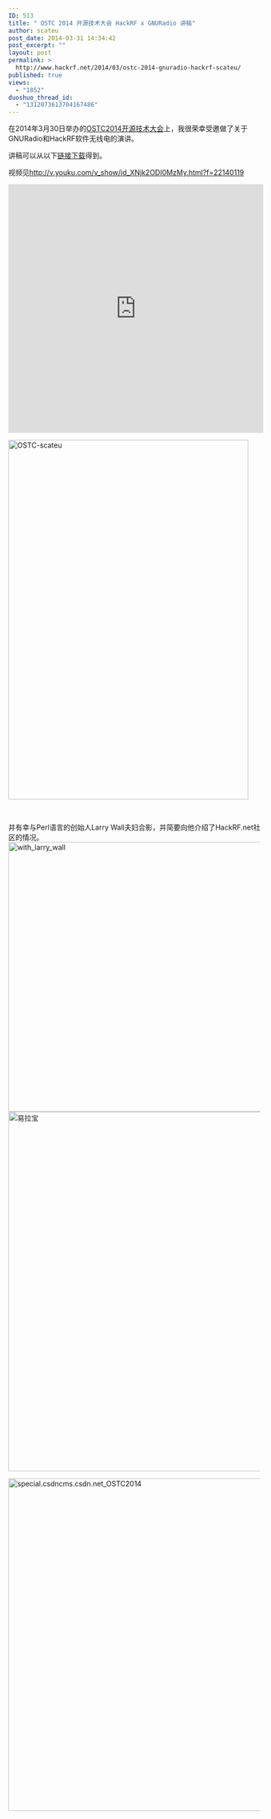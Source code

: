 ```yaml
---
ID: 513
title: " OSTC 2014 开源技术大会 HackRF x GNURadio 讲稿"
author: scateu
post_date: 2014-03-31 14:34:42
post_excerpt: ""
layout: post
permalink: >
  http://www.hackrf.net/2014/03/ostc-2014-gnuradio-hackrf-scateu/
published: true
views:
  - "1852"
duoshuo_thread_id:
  - "1312073613704167486"
---
```

在2014年3月30日举办的<a href="http://special.csdncms.csdn.net/OSTC2014/">OSTC2014开源技术大会</a>上，我很荣幸受邀做了关于GNURadio和HackRF软件无线电的演讲。

讲稿可以从以下<a href="http://pan.baidu.com/s/1pJsbFgn">链接下载</a>得到。

视频见<a href="http://v.youku.com/v_show/id_XNjk2ODI0MzMy.html?f=22140119">http://v.youku.com/v_show/id_XNjk2ODI0MzMy.html?f=22140119</a>

<iframe width="510" height="498" src="http://player.youku.com/embed/XNjk2ODI0MzMy" frameborder="0" allowfullscreen="allowfullscreen"></iframe>

<script class="speakerdeck-embed" src="//speakerdeck.com/assets/embed.js" async="" data-id="6beb73e09acc0131dca20e917132b1d3" data-ratio="1.33333333333333"></script>

<a href="http://www.hackrf.net/wp-content/uploads/2014/03/scateu.jpg"><img class="alignnone size-full wp-image-514" src="http://www.hackrf.net/wp-content/uploads/2014/03/scateu.jpg" alt="OSTC-scateu" width="480" height="720" /></a>

&nbsp;

并有幸与Perl语言的创始人Larry Wall夫妇合影，并简要向他介绍了HackRF.net社区的情况。<a href="http://www.hackrf.net/wp-content/uploads/2014/03/with_larry_wall.jpg"><img class="alignnone size-full wp-image-515" src="http://www.hackrf.net/wp-content/uploads/2014/03/with_larry_wall.jpg" alt="with_larry_wall" width="720" height="540" /></a> <a href="http://www.hackrf.net/wp-content/uploads/2014/03/易拉宝.jpg"><img class="alignnone size-full wp-image-516" src="http://www.hackrf.net/wp-content/uploads/2014/03/易拉宝.jpg" alt="易拉宝" width="540" height="720" /></a>

<a href="http://www.hackrf.net/wp-content/uploads/2014/03/special.csdncms.csdn_.net_OSTC2014.jpg"><img class="alignnone size-full wp-image-517" src="http://www.hackrf.net/wp-content/uploads/2014/03/special.csdncms.csdn_.net_OSTC2014.jpg" alt="special.csdncms.csdn.net_OSTC2014" width="938" height="666" /></a>

&nbsp;
